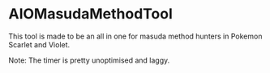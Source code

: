 # AIOMasudaMethodTool
This tool is made to be an all in one for masuda method hunters in Pokemon Scarlet and Violet.

Note:
The timer is pretty unoptimised and laggy.

